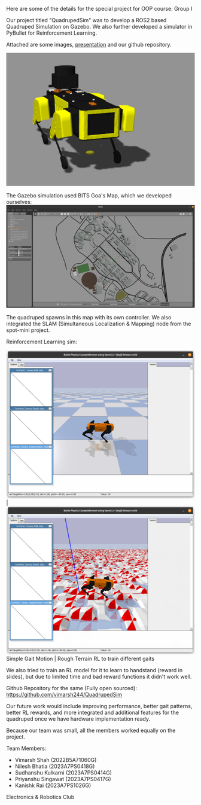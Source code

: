 Here are some of the details for the special project for OOP course: Group I

Our project titled "QuadrupedSim" was to develop a ROS2 based Quadruped Simulation on Gazebo. We also further developed a simulator in PyBullet for Reinforcement Learning.

Attached are some images, [presentation](QuadrupedSim%20(OOP%20Final%20Presentation).pdf) and our github repository.

![Mini pupper urdf](image.png)

The Gazebo simulation used BITS Goa's Map, which we developed ourselves:
![Gazebo Sim](image-1.png)

The quadruped spawns in this map with its own controller. We also integrated the SLAM (Simultaneous Localization & Mapping) node from the spot-mini project.

Reinforcement Learning sim:

![Simple Gait Motion](image-2.png) | ![Rough Terrain RL to train different gaits](image-3.png)
Simple Gait Motion | Rough Terrain RL to train different gaits

We also tried to train an RL model for it to learn to handstand (reward in slides), but due to limited time and bad reward functions it didn't work well.

Github Repository for the same (Fully open sourced): https://github.com/vimarsh244/QuadrupedSim

Our future work would include improving performance, better gait patterns, better RL rewards, and more integrated and additional features for the quadruped once we have hardware implementation ready.

Because our team was small, all the members worked equally on the project.

Team Members:
- Vimarsh Shah (2022B5A71060G)
- Nilesh Bhatia (2023A7PS0418G)
- Sudhanshu Kulkarni (2023A7PS0414G)
- Priyanshu Singawat (2023A7PS0417G)
- Kanishk Rai (2023A7PS1026G)



Electronics & Robotics Club